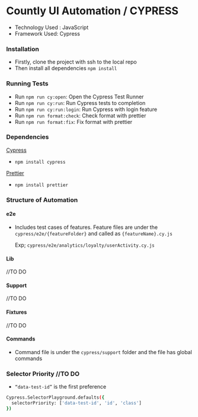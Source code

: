 # Countly UI Automation / CYPRESS

- Technology Used : JavaScript
- Framework Used: Cypress

### Installation

- Firstly, clone the project with ssh to the local repo
- Then install all dependencies `npm install`

### Running Tests

- Run `npm run cy:open`: Open the Cypress Test Runner
- Run `npm run cy:run`: Run Cypress tests to completion
- Run `npm run cy:run:login`: Run Cypress with login feature 
- Run `npm run format:check`: Check format with prettier 
- Run `npm run format:fix`: Fix format with prettier

### Dependencies

[Cypress](https://docs.cypress.io/)

- `npm install cypress`

[Prettier](https://prettier.io/)

- `npm install prettier`

### Structure of Automation

#### e2e

- Includes test cases of features. Feature files are under the `cypress/e2e/{featureFolder}` and called as `{featureName}.cy.js`

  Exp; `cypress/e2e/analytics/loyalty/userActivity.cy.js`

#### Lib

//TO DO

#### Support

//TO DO

#### Fixtures

//TO DO

#### Commands

- Command file is under the `cypress/support` folder and the file has global commands

### Selector Priority //TO DO

- `“data-test-id”` is the first preference

```bash
Cypress.SelectorPlayground.defaults({
  selectorPriority: ['data-test-id', 'id', 'class']
})
```
